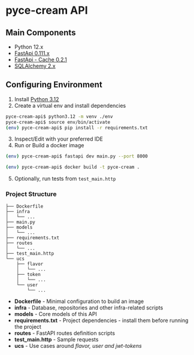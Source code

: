 # pyce-cream API

## Main Components

* Python 12.x
* [FastApi 0.111.x](https://fastapi.tiangolo.com/tutorial/)
* [FastApi - Cache 0.2.1](https://pypi.org/project/fastapi-cache2/)
* [SQLAlchemy 2.x](https://docs.sqlalchemy.org/en/20/contents.html)

## Configuring Environment

1. Install [Python 3.12](https://www.python.org/downloads/)
2. Create a virtual env and install dependencies
```bash
pyce-cream-api$ python3.12 -m venv ./env
pyce-cream-api$ source env/bin/activate
(env) pyce-cream-api$ pip install -r requirements.txt
```
3. Inspect/Edit with your preferred IDE
4. Run or Build a docker image
```bash
(env) pyce-cream-api$ fastapi dev main.py --port 8000
```
```bash
(env) pyce-cream-api$ docker build -t pyce-cream .
```
5. Optionally, run tests from `test_main.http`

### Project Structure

```
├── Dockerfile
├── infra
│   └── ...
├── main.py
├── models
│   └── ...
├── requirements.txt
├── routes
│   └── ...
├── test_main.http
└── ucs
    ├── flavor
    │   └── ...
    ├── token
    │   └── ...
    └── user
        └── ...
```

* **Dockerfile** - Minimal configuration to build an image
* **infra** - Database, repositories and other infra-related scripts
* **models** - Core models of this API
* **requirements.txt** - Project dependencies - install them before running the project
* **routes** - FastAPI routes definition scripts
* **test_main.http** - Sample requests
* **ucs** - Use cases around _flavor, user and jwt-tokens_